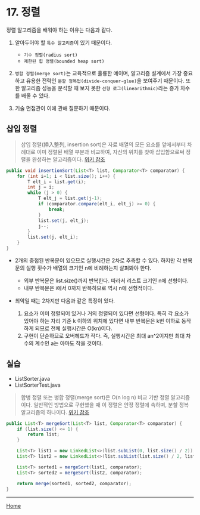 # 17. 정렬

정렬 알고리즘을 배워야 하는 이유는 다음과 같다.

1. 알아두어야 할 `특수 알고리즘`이 있기 때문이다.
    - `기수 정렬(radius sort)`
    - `제한된 힙 정렬(bounded heap sort)`
    
2. `병합 정렬(merge sort)`는 교육적으로 훌륭한 예이며, 알고리즘 설계에서 가장 중요하고 유용한 전략인 `분할 정복법(divide-conquer-glue)`을 보여주기 때문이다. 또한 알고리즘 성능을 분석할 때 보지 못한 `선형 로그(linearithmic)`라는 증가 차수를 배울 수 있다.

3. 기술 면접관이 이에 관해 질문하기 때문이다.


## 삽입 정렬

> 삽입 정렬(揷入整列, insertion sort)은 자료 배열의 모든 요소를 앞에서부터 차례대로 이미 정렬된 배열 부분과 비교하여, 자신의 위치를 찾아 삽입함으로써 정렬을 완성하는 알고리즘이다. [위키 참조](https://ko.wikipedia.org/wiki/삽입_정렬)

```java
public void insertionSort(List<T> list, Comparator<T> comparator) {
    for (int i=1; i < list.size(); i++) {
        T elt_i = list.get(i);
        int j = i;
        while (j > 0) {
            T elt_j = list.get(j-1);
            if (comparator.compare(elt_i, elt_j) >= 0) {
                break;
            }
            list.set(j, elt_j);
            j--;
        }
        list.set(j, elt_i);
    }
}
```

- 2개의 중첩된 반복문이 있으므로 실행시간은 2차로 추측할 수 있다. 하지만 각 반복문의 실행 횟수가 배열의 크기인 n에 비례하는지 살펴봐야 한다.
    - 외부 반복문은 list.size()까지 반복한다. 따라서 리스트 크기인 n에 선형이다.
    - 내부 반복문은 i에서 0까지 반복하므로 역시 n에 선형적이다.
    
- 최악일 때는 2차지만 다음과 같은 특징이 있다.
    1. 요소가 이미 정렬되어 있거나 거의 정렬되어 있다면 선형이다. 특히 각 요소가 있어야 하는 자리 기준 k 이하의 위치에 있다면 내부 반복문은 k번 이하로 동작하게 되므로 전체 실행시간은 O(kn)이다.
    2. 구현이 단순하므로 오버헤드가 작다. 즉, 실행시간은 최대 an^2이지만 최대 차수의 계수인 a는 아마도 작을 것이다.


## 실습

- ListSorter.java
- ListSorterTest.java

> 합병 정렬 또는 병합 정렬(merge sort)은 O(n log n) 비교 기반 정렬 알고리즘이다. 일반적인 방법으로 구현했을 때 이 정렬은 안정 정렬에 속하며, 분할 정복 알고리즘의 하나이다. [위키 참조](https://ko.wikipedia.org/wiki/합병_정렬)

```java
public List<T> mergeSort(List<T> list, Comparator<T> comparator) {
    if (list.size() <= 1) {
        return list;
    }

    List<T> list1 = new LinkedList<>(list.subList(0, list.size() / 2));
    List<T> list2 = new LinkedList<>(list.subList(list.size() / 2, list.size()));

    List<T> sorted1 = mergeSort(list1, comparator);
    List<T> sorted2 = mergeSort(list2, comparator);

    return merge(sorted1, sorted2, comparator);
}
```

---
[Home](../README.md)
